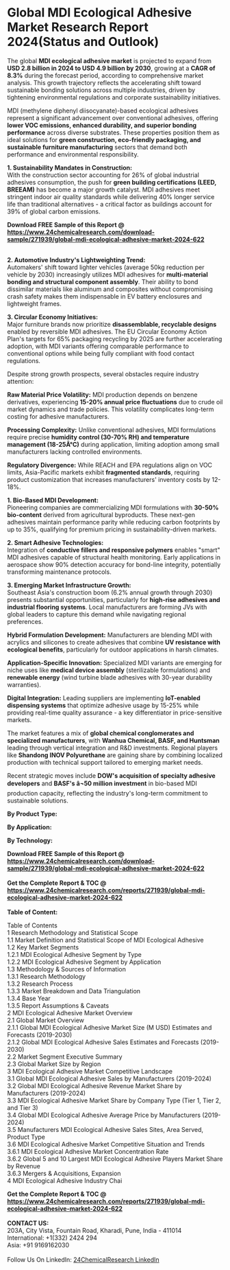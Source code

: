 <h1>Global MDI Ecological Adhesive Market Research Report 2024(Status and Outlook)</h1><p>The global <strong>MDI ecological adhesive market</strong> is projected to expand from <strong>USD 2.8 billion in 2024 to USD 4.9 billion by 2030</strong>, growing at a <strong>CAGR of 8.3%</strong> during the forecast period, according to comprehensive market analysis. This growth trajectory reflects the accelerating shift toward sustainable bonding solutions across multiple industries, driven by tightening environmental regulations and corporate sustainability initiatives.</p><p>MDI (methylene diphenyl diisocyanate)-based ecological adhesives represent a significant advancement over conventional adhesives, offering <strong>lower VOC emissions, enhanced durability, and superior bonding performance</strong> across diverse substrates. These properties position them as ideal solutions for <strong>green construction, eco-friendly packaging, and sustainable furniture manufacturing</strong> sectors that demand both performance and environmental responsibility.</p><p><strong>1. Sustainability Mandates in Construction:</strong><br>
With the construction sector accounting for 26% of global industrial adhesives consumption, the push for <strong>green building certifications (LEED, BREEAM)</strong> has become a major growth catalyst. MDI adhesives meet stringent indoor air quality standards while delivering 40% longer service life than traditional alternatives - a critical factor as buildings account for 39% of global carbon emissions.</p><div><b>Download FREE Sample of this Report @ 
            <a href="https://www.24chemicalresearch.com/download-sample/271939/global-mdi-ecological-adhesive-market-2024-622">
            https://www.24chemicalresearch.com/download-sample/271939/global-mdi-ecological-adhesive-market-2024-622</a></b></div><br><p><strong>2. Automotive Industry's Lightweighting Trend:</strong><br>
Automakers' shift toward lighter vehicles (average 50kg reduction per vehicle by 2030) increasingly utilizes MDI adhesives for <strong>multi-material bonding and structural component assembly</strong>. Their ability to bond dissimilar materials like aluminum and composites without compromising crash safety makes them indispensable in EV battery enclosures and lightweight frames.</p><p><strong>3. Circular Economy Initiatives:</strong><br>
Major furniture brands now prioritize <strong>disassemblable, recyclable designs</strong> enabled by reversible MDI adhesives. The EU Circular Economy Action Plan's targets for 65% packaging recycling by 2025 are further accelerating adoption, with MDI variants offering comparable performance to conventional options while being fully compliant with food contact regulations.</p><p>Despite strong growth prospects, several obstacles require industry attention:</p><p><strong>Raw Material Price Volatility:</strong> MDI production depends on benzene derivatives, experiencing <strong>15-20% annual price fluctuations</strong> due to crude oil market dynamics and trade policies. This volatility complicates long-term costing for adhesive manufacturers.</p><p><strong>Processing Complexity:</strong> Unlike conventional adhesives, MDI formulations require precise <strong>humidity control (30-70% RH) and temperature management (18-25Â°C)</strong> during application, limiting adoption among small manufacturers lacking controlled environments.</p><p><strong>Regulatory Divergence:</strong> While REACH and EPA regulations align on VOC limits, Asia-Pacific markets exhibit <strong>fragmented standards</strong>, requiring product customization that increases manufacturers' inventory costs by 12-18%.</p><p><strong>1. Bio-Based MDI Development:</strong><br>
Pioneering companies are commercializing MDI formulations with <strong>30-50% bio-content</strong> derived from agricultural byproducts. These next-gen adhesives maintain performance parity while reducing carbon footprints by up to 35%, qualifying for premium pricing in sustainability-driven markets.</p><p><strong>2. Smart Adhesive Technologies:</strong><br>
Integration of <strong>conductive fillers and responsive polymers</strong> enables "smart" MDI adhesives capable of structural health monitoring. Early applications in aerospace show 90% detection accuracy for bond-line integrity, potentially transforming maintenance protocols.</p><p><strong>3. Emerging Market Infrastructure Growth:</strong><br>
Southeast Asia's construction boom (6.2% annual growth through 2030) presents substantial opportunities, particularly for <strong>high-rise adhesives and industrial flooring systems</strong>. Local manufacturers are forming JVs with global leaders to capture this demand while navigating regional preferences.</p><p><strong>Hybrid Formulation Development:</strong> Manufacturers are blending MDI with acrylics and silicones to create adhesives that combine <strong>UV resistance with ecological benefits</strong>, particularly for outdoor applications in harsh climates.</p><p><strong>Application-Specific Innovation:</strong> Specialized MDI variants are emerging for niche uses like <strong>medical device assembly</strong> (sterilizable formulations) and <strong>renewable energy</strong> (wind turbine blade adhesives with 30-year durability warranties).</p><p><strong>Digital Integration:</strong> Leading suppliers are implementing <strong>IoT-enabled dispensing systems</strong> that optimize adhesive usage by 15-25% while providing real-time quality assurance - a key differentiator in price-sensitive markets.</p><p>The market features a mix of <strong>global chemical conglomerates and specialized manufacturers</strong>, with <strong>Wanhua Chemical, BASF, and Huntsman</strong> leading through vertical integration and R&amp;D investments. Regional players like <strong>Shandong INOV Polyurethane</strong> are gaining share by combining localized production with technical support tailored to emerging market needs.</p><p>Recent strategic moves include <strong>DOW's acquisition of specialty adhesive developers</strong> and <strong>BASF's â¬50 million investment</strong> in bio-based MDI production capacity, reflecting the industry's long-term commitment to sustainable solutions.</p><p><strong>By Product Type:</strong></p><p><strong>By Application:</strong></p><p><strong>By Technology:</strong></p><div><b>Download FREE Sample of this Report @ 
            <a href="https://www.24chemicalresearch.com/download-sample/271939/global-mdi-ecological-adhesive-market-2024-622">
            https://www.24chemicalresearch.com/download-sample/271939/global-mdi-ecological-adhesive-market-2024-622</a></b></div><br><div><b>Get the Complete Report & TOC @ 
            <a href="https://www.24chemicalresearch.com/reports/271939/global-mdi-ecological-adhesive-market-2024-622">
            https://www.24chemicalresearch.com/reports/271939/global-mdi-ecological-adhesive-market-2024-622</a></b></div><br>
            <b>Table of Content:</b><p>Table of Contents<br />
1 Research Methodology and Statistical Scope<br />
1.1 Market Definition and Statistical Scope of MDI Ecological Adhesive<br />
1.2 Key Market Segments<br />
1.2.1 MDI Ecological Adhesive Segment by Type<br />
1.2.2 MDI Ecological Adhesive Segment by Application<br />
1.3 Methodology & Sources of Information<br />
1.3.1 Research Methodology<br />
1.3.2 Research Process<br />
1.3.3 Market Breakdown and Data Triangulation<br />
1.3.4 Base Year<br />
1.3.5 Report Assumptions & Caveats<br />
2 MDI Ecological Adhesive Market Overview<br />
2.1 Global Market Overview<br />
2.1.1 Global MDI Ecological Adhesive Market Size (M USD) Estimates and Forecasts (2019-2030)<br />
2.1.2 Global MDI Ecological Adhesive Sales Estimates and Forecasts (2019-2030)<br />
2.2 Market Segment Executive Summary<br />
2.3 Global Market Size by Region<br />
3 MDI Ecological Adhesive Market Competitive Landscape<br />
3.1 Global MDI Ecological Adhesive Sales by Manufacturers (2019-2024)<br />
3.2 Global MDI Ecological Adhesive Revenue Market Share by Manufacturers (2019-2024)<br />
3.3 MDI Ecological Adhesive Market Share by Company Type (Tier 1, Tier 2, and Tier 3)<br />
3.4 Global MDI Ecological Adhesive Average Price by Manufacturers (2019-2024)<br />
3.5 Manufacturers MDI Ecological Adhesive Sales Sites, Area Served, Product Type<br />
3.6 MDI Ecological Adhesive Market Competitive Situation and Trends<br />
3.6.1 MDI Ecological Adhesive Market Concentration Rate<br />
3.6.2 Global 5 and 10 Largest MDI Ecological Adhesive Players Market Share by Revenue<br />
3.6.3 Mergers & Acquisitions, Expansion<br />
4 MDI Ecological Adhesive Industry Chai</p><div><b>Get the Complete Report & TOC @ 
            <a href="https://www.24chemicalresearch.com/reports/271939/global-mdi-ecological-adhesive-market-2024-622">
            https://www.24chemicalresearch.com/reports/271939/global-mdi-ecological-adhesive-market-2024-622</a></b></div><br><b>CONTACT US:</b><br>
            203A, City Vista, Fountain Road, Kharadi, Pune, India - 411014<br>
            International: +1(332) 2424 294<br>
            Asia: +91 9169162030 <br><br>
            Follow Us On LinkedIn: <a href="https://www.linkedin.com/company/24chemicalresearch/">24ChemicalResearch LinkedIn</a>